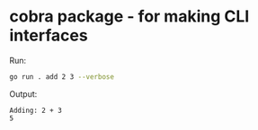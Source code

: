 # cobra package - for making CLI interfaces

Run:
```sh
go run . add 2 3 --verbose
```

Output:
```text
Adding: 2 + 3
5
```